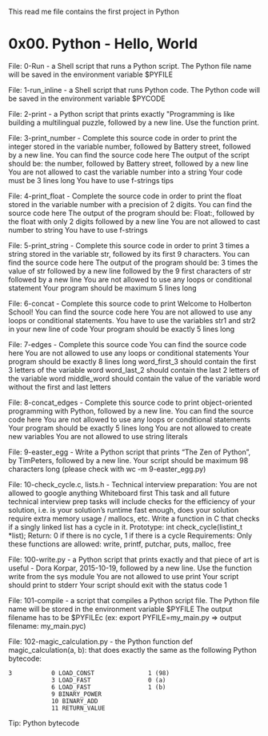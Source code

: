 This read me file contains the first project in Python
# 0x00. Python - Hello, World

File: 0-Run - a Shell script that runs a Python script.
  The Python file name will be saved in the environment variable $PYFILE
  
File: 1-run_inline -  a Shell script that runs Python code.
  The Python code will be saved in the environment variable $PYCODE
  
File: 2-print - a Python script that prints exactly "Programming is like building a multilingual puzzle, 
  followed by a new line. Use the function print.
  
File: 3-print_number - Complete this source code in order to print the integer stored in the variable 
  number, followed by Battery street, followed by a new line.
  You can find the source code here
  The output of the script should be:
  the number, followed by Battery street,
  followed by a new line
  You are not allowed to cast the variable number into a string
  Your code must be 3 lines long
  You have to use f-strings tips
  
File: 4-print_float - Complete the source code in order to print the float stored in the variable 
  number with a precision of 2 digits.
  You can find the source code here
  The output of the program should be:
  Float:, followed by the float with only 2 digits
  followed by a new line
  You are not allowed to cast number to string
  You have to use f-strings
  
File: 5-print_string - Complete this source code in order to print 3 times a string stored in 
  the variable str, followed by its first 9 characters.
  You can find the source code here
  The output of the program should be:
  3 times the value of str
  followed by a new line
  followed by the 9 first characters of str
  followed by a new line
  You are not allowed to use any loops or conditional statement
  Your program should be maximum 5 lines long
  
File: 6-concat - Complete this source code to print Welcome to Holberton School!
  You can find the source code here
  You are not allowed to use any loops or conditional statements.
  You have to use the variables str1 and str2 in your new line of code
  Your program should be exactly 5 lines long
  
File: 7-edges - Complete this source code
  You can find the source code here
  You are not allowed to use any loops or conditional statements
  Your program should be exactly 8 lines long
  word_first_3 should contain the first 3 letters of the variable word
  word_last_2 should contain the last 2 letters of the variable word
  middle_word should contain the value of the variable word without the first and last letters
  
File: 8-concat_edges - Complete this source code to print object-oriented programming with Python, followed by a new line.
  You can find the source code here
  You are not allowed to use any loops or conditional statements
  Your program should be exactly 5 lines long
  You are not allowed to create new variables
  You are not allowed to use string literals
  
File: 9-easter_egg - Write a Python script that prints “The Zen of Python”, by TimPeters, followed by a new line.
  Your script should be maximum 98 characters long (please check with wc -m 9-easter_egg.py)
  
File: 10-check_cycle.c, lists.h - Technical interview preparation:
  You are not allowed to google anything
  Whiteboard first
  This task and all future technical interview prep tasks will include checks for the efficiency of your solution, 
  i.e. is your solution’s runtime fast enough, does your solution require extra memory usage / mallocs, etc.
  Write a function in C that checks if a singly linked list has a cycle in it.
  Prototype: int check_cycle(listint_t *list);
  Return: 0 if there is no cycle, 1 if there is a cycle
  Requirements:
  Only these functions are allowed: write, printf, putchar, puts, malloc, free
  
File: 100-write.py - a Python script that prints exactly and that piece of art is useful - 
  Dora Korpar, 2015-10-19, followed by a new line.
  Use the function write from the sys module
  You are not allowed to use print
  Your script should print to stderr
  Your script should exit with the status code 1
  
File: 101-compile - a script that compiles a Python script file.
  The Python file name will be stored in the environment variable $PYFILE
  The output filename has to be $PYFILEc (ex: export PYFILE=my_main.py => output filename: my_main.pyc)
  
File: 102-magic_calculation.py - the Python function def magic_calculation(a, b): that does exactly 
  the same as the following Python bytecode:

    3           0 LOAD_CONST               1 (98)
                3 LOAD_FAST                0 (a)
                6 LOAD_FAST                1 (b)
                9 BINARY_POWER
                10 BINARY_ADD
                11 RETURN_VALUE
  Tip: Python bytecode
